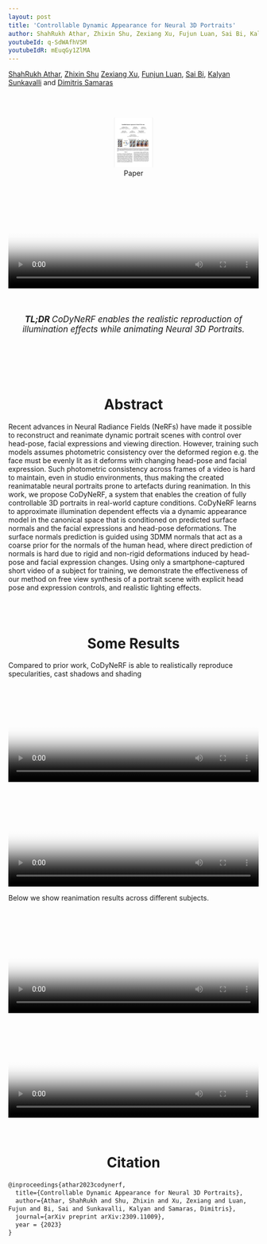 ```yaml
---
layout: post
title: 'Controllable Dynamic Appearance for Neural 3D Portraits'
author: ShahRukh Athar, Zhixin Shu, Zexiang Xu, Fujun Luan, Sai Bi, Kalyan Sunkavalli, and Dimitris Samaras
youtubeId: q-SdWAfhVSM
youtubeIdR: mEuqGy1ZlMA
---
```

<head>
  <title>Controllable Dynamic Appearance for Neural 3D Portraits</title>
</head>
<p>
<a href="http://shahrukhathar.github.io/about/" target="_blank">ShahRukh Athar</a>,
<a href="https://zhixinshu.github.io/" target="_blank">Zhixin Shu</a> 
<a href="https://cseweb.ucsd.edu/~zex014/" target="_blank">Zexiang Xu</a>,
<a href="https://luanfujun.com/" target="_blank">Funjun Luan</a>,
<a href="https://sai-bi.github.io/" target="_blank">Sai Bi</a>, 
<a href="http://www.kalyans.org/">Kalyan Sunkavalli</a> and
<a href="https://www3.cs.stonybrook.edu/~samaras/" target="_blank">Dimitris Samaras</a> 
</p>
<br>
<br>

<div align="center">
  <a href="http://arxiv.org/abs/2309.11009">
    <figure style="display:inline-block;">
      <img height="100" width="78" src="/images/CoDyNeRF/paper-thumb.png">
      <figcaption>Paper</figcaption>
  </figure>
  </a>
</div>

<div class="embed-container" style="position:relative;padding-bottom:41.56%;">
<video  style="width:100%;height:100%;position:absolute;left:0px;top:0px;" src="/videos/CoDyNeRF/arXiv-video.mp4" poster="/videos/CoDyNeRF/Thumbnail.png" controls>
  This is fallback content to display for user agents that do not support the video tag.
</video>
</div>


<br>
<div align="center">
  <br>
  <p style="font-size:17px"><i><b>TL;DR </b> CoDyNeRF enables the realistic reproduction of illumination effects while animating Neural 3D Portraits.</i></p>
  <br>
  <br>
</div>

<br>
<div align="center">
<br>
<h1 style="text-align: center">Abstract</h1>
</div>

Recent advances in Neural Radiance Fields (NeRFs) have made it possible to reconstruct and reanimate dynamic portrait scenes with control over head-pose, facial expressions and viewing direction. However, training such models assumes photometric consistency over the deformed region e.g. the face must be evenly lit as it deforms with changing head-pose and facial expression. Such photometric consistency across frames of a video is hard to maintain, even in studio environments, thus making the created reanimatable neural portraits prone to artefacts during reanimation. In this work, we propose CoDyNeRF, a system that enables the creation of fully controllable 3D portraits in real-world capture conditions. CoDyNeRF learns to approximate illumination dependent effects via a dynamic appearance model in the canonical space that is conditioned on predicted surface normals and the facial expressions and head-pose deformations. The surface normals prediction is guided using 3DMM normals that act as a coarse prior for the normals of the human head, where direct prediction of normals is hard due to rigid and non-rigid deformations induced by head-pose and facial expression changes. Using only a smartphone-captured short video of a subject for training, we demonstrate the effectiveness of our method on free view synthesis of a portrait scene with explicit head pose and expression controls, and realistic lighting effects.

<br>
<div align="center">
<br>
<h1 style="text-align: center">Some Results</h1>
</div>
Compared to prior work, CoDyNeRF is able to realistically reproduce specularities, cast shadows and shading
<div class="embed-container" style="position:relative;padding-bottom:41.56%;">
<video  style="width:100%;height:100%;position:absolute;left:0px;top:0px;" src="/videos/CoDyNeRF/Spec-Comp.m4v" poster="/videos/CoDyNeRF/Tb-Spec-Comp.png" controls>
  This is fallback content to display for user agents that do not support the video tag.
</video>
</div>

<div class="embed-container" style="position:relative;padding-bottom:41.56%;">
<video  style="width:100%;height:100%;position:absolute;left:0px;top:0px;" src="/videos/CoDyNeRF/Reanim-Comp.m4v" poster="/videos/CoDyNeRF/Tb-Reanim-Comp.png" controls>
  This is fallback content to display for user agents that do not support the video tag.
</video>
</div>

Below we show reanimation results across different subjects.

<div class="embed-container" style="position:relative;padding-bottom:41.56%;">
<video  style="width:100%;height:100%;position:absolute;left:0px;top:0px;" src="/videos/CoDyNeRF/Reanim-1.m4v" poster="/videos/CoDyNeRF/Tb-Reanim-1.png" controls>
  This is fallback content to display for user agents that do not support the video tag.
</video>
</div>
<div class="embed-container" style="position:relative;padding-bottom:41.56%;">
<video  style="width:100%;height:100%;position:absolute;left:0px;top:0px;" src="/videos/CoDyNeRF/Reanim-2.m4v" poster="/videos/CoDyNeRF/Tb-Reanim-2.png" controls>
  This is fallback content to display for user agents that do not support the video tag.
</video>
</div>

<br>
<div align="center">
<br>
<h1 style="text-align: center">Citation</h1>
</div>

```
@inproceedings{athar2023codynerf,
  title={Controllable Dynamic Appearance for Neural 3D Portraits},
  author={Athar, ShahRukh and Shu, Zhixin and Xu, Zexiang and Luan, Fujun and Bi, Sai and Sunkavalli, Kalyan and Samaras, Dimitris},
  journal={arXiv preprint arXiv:2309.11009},
  year = {2023}
}
``` 